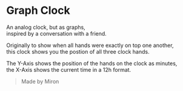 Graph Clock
===========
An analog clock, but as graphs,  
inspired by a conversation with a friend.

Originally to show when all hands were exactly on top one another,  
this clock shows you the postion of all three clock hands.

The Y-Axis shows the position of the hands on the clock as minutes,  
the X-Axis shows the current time in a 12h format.

> Made by Miron